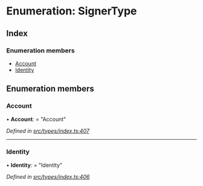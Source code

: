 # Enumeration: SignerType

## Index

### Enumeration members

* [Account](types.signertype.md#account)
* [Identity](types.signertype.md#identity)

## Enumeration members

###  Account

• **Account**: = "Account"

*Defined in [src/types/index.ts:407](https://github.com/PolymathNetwork/polymesh-sdk/blob/7e9a732/src/types/index.ts#L407)*

___

###  Identity

• **Identity**: = "Identity"

*Defined in [src/types/index.ts:406](https://github.com/PolymathNetwork/polymesh-sdk/blob/7e9a732/src/types/index.ts#L406)*
